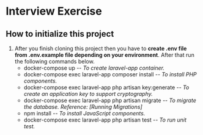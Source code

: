 # Interview Exercise

## How to initialize this project
1. After you finish cloning this project then you have to **create .env file from .env.example file 
   depending on your environment**. After that run the following commands below.
    - docker-compose up *-- To create laravel-app container.*
    - docker-compose exec laravel-app composer install *-- To install PHP components.*
    - docker-compose exec laravel-app php artisan key:generate *-- To create an application key to support cryptography.*
    - docker-compose exec laravel-app  php artisan migrate *-- To migrate the database. Reference: [Running Migrations]*
    - npm install *-- To install JavaScript components.*
    - docker-compose exec laravel-app php artisan test *-- To run unit test.*

